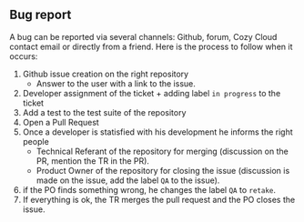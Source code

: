 ## Bug report

A bug can be reported via several channels: Github, forum, Cozy Cloud 
contact email or directly from a friend. Here is the process to
follow when it occurs:

1. Github issue creation on the right repository
    * Answer to the user with a link to the issue.
2. Developer assignment of the ticket + adding label `in progress` to the ticket
3. Add a test to the test suite of the repository
4. Open a Pull Request
5. Once a developer is statisfied with his development he informs the right people
    * Technical Referant of the repository for merging 
      (discussion on the PR, mention the TR in the PR).
    * Product Owner of the repository for closing the issue 
      (discussion is made on the issue, add the label `QA` to the issue).
6. if the PO finds something wrong, he changes the label `QA` to `retake`.
7. If everything is ok, the TR merges the pull request and the PO closes the issue.
